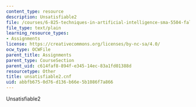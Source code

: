 ```yaml
---
content_type: resource
description: Unsatisfiable2
file: /courses/6-825-techniques-in-artificial-intelligence-sma-5504-fall-2002/abbfb6750d76d136b66e5b1086f7a866_unsatisfiable2.cnf
file_type: text/plain
learning_resource_types:
- Assignments
license: https://creativecommons.org/licenses/by-nc-sa/4.0/
ocw_type: OCWFile
parent_title: Assignments
parent_type: CourseSection
parent_uid: c614faf8-894f-e345-14ec-83a1fd01388d
resourcetype: Other
title: unsatisfiable2.cnf
uid: abbfb675-0d76-d136-b66e-5b1086f7a866
---
```

Unsatisfiable2